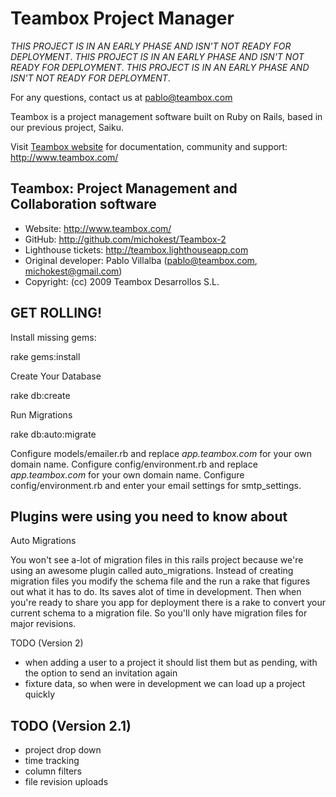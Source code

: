 Teambox Project Manager
================================

*THIS PROJECT IS IN AN EARLY PHASE AND ISN'T NOT READY FOR DEPLOYMENT*.
*THIS PROJECT IS IN AN EARLY PHASE AND ISN'T NOT READY FOR DEPLOYMENT*.
*THIS PROJECT IS IN AN EARLY PHASE AND ISN'T NOT READY FOR DEPLOYMENT*.

For any questions, contact us at pablo@teambox.com

Teambox is a project management software built on Ruby on Rails,
based in our previous project, Saiku.

Visit [Teambox website](http://www.teambox.com/ "Project Management")
for documentation, community and support: <http://www.teambox.com/>

Teambox: Project Management and Collaboration software
-------

- Website: <http://www.teambox.com/>
- GitHub: <http://github.com/michokest/Teambox-2>
- Lighthouse tickets: <http://teambox.lighthouseapp.com>
- Original developer: Pablo Villalba (pablo@teambox.com, michokest@gmail.com)
- Copyright: (cc) 2009 Teambox Desarrollos S.L.




GET ROLLING!
-------

Install missing gems:

rake gems:install

Create Your Database 

rake db:create

Run Migrations

rake db:auto:migrate

Configure models/emailer.rb and replace _app.teambox.com_ for your own domain name.
Configure config/environment.rb and replace _app.teambox.com_ for your own domain name.
Configure config/environment.rb and enter your email settings for smtp_settings.


Plugins were using you need to know about
-------

Auto Migrations

You won't see a-lot of migration files in this rails project because we're
using an awesome plugin called auto_migrations. Instead of creating migration
files you modify the schema file and the run a rake that figures out what it 
has to do. Its saves alot of time in development. Then when you're ready to
share you app for deployment there is a rake to convert your current schema
to a migration file. So you'll only have migration files for major revisions.

TODO (Version 2)

* when adding a user to a project it should list them but as pending, with the option to send an invitation again
* fixture data, so when were in development we can load up a project quickly

TODO (Version 2.1)
-------

* project drop down
* time tracking
* column filters
* file revision uploads
